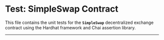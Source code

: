 # Test: SimpleSwap Contract

This file contains the unit tests for the **`SimpleSwap`** decentralized exchange contract using the Hardhat framework and Chai assertion library.

---
